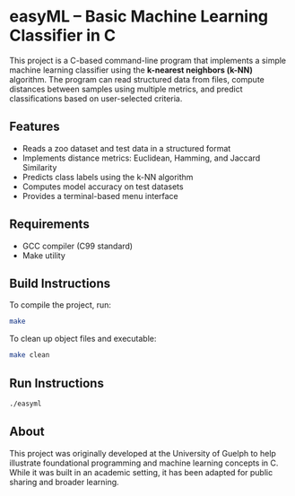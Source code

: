 
# easyML – Basic Machine Learning Classifier in C

This project is a C-based command-line program that implements a simple machine learning classifier using the **k-nearest neighbors (k-NN)** algorithm. The program can read structured data from files, compute distances between samples using multiple metrics, and predict classifications based on user-selected criteria.

## Features

- Reads a zoo dataset and test data in a structured format
- Implements distance metrics: Euclidean, Hamming, and Jaccard Similarity
- Predicts class labels using the k-NN algorithm
- Computes model accuracy on test datasets
- Provides a terminal-based menu interface

## Requirements

- GCC compiler (C99 standard)
- Make utility

## Build Instructions

To compile the project, run:

```bash
make
```

To clean up object files and executable:

```bash
make clean
```

## Run Instructions

```bash
./easyml
```

## About

This project was originally developed at the University of Guelph to help illustrate foundational programming and machine learning concepts in C. While it was built in an academic setting, it has been adapted for public sharing and broader learning.
